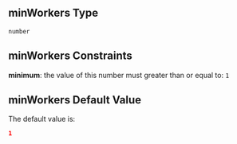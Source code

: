 ## minWorkers Type

`number`

## minWorkers Constraints

**minimum**: the value of this number must greater than or equal to: `1`

## minWorkers Default Value

The default value is:

```json
1
```
